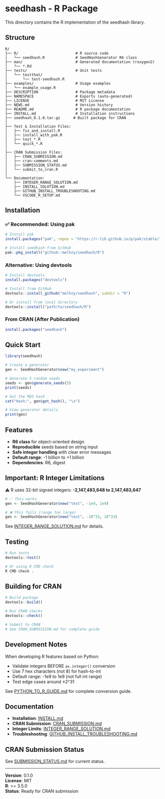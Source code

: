 # seedhash - R Package

This directory contains the R implementation of the seedhash library.

## Structure

```
R/
├── R/                          # R source code
│   └── seedhash.R              # SeedHashGenerator R6 class
├── man/                        # Generated documentation (roxygen2)
│   └── *.Rd
├── tests/                      # Unit tests
│   └── testthat/
│       └── test-seedhash.R
├── examples/                   # Usage examples
│   └── example_usage.R
├── DESCRIPTION                 # Package metadata
├── NAMESPACE                   # Exports (auto-generated)
├── LICENSE                     # MIT License
├── NEWS.md                     # Version history
├── README.md                   # R package documentation
├── INSTALL.md                  # Installation instructions
├── seedhash_0.1.0.tar.gz      # Built package for CRAN
│
├── Test & Installation Files:
│   ├── fix_and_install.R
│   ├── install_with_pak.R
│   ├── test_*.R
│   └── quick_*.R
│
├── CRAN Submission Files:
│   ├── CRAN_SUBMISSION.md
│   ├── cran-comments.md
│   ├── SUBMISSION_STATUS.md
│   └── submit_to_cran.R
│
└── Documentation:
    ├── INTEGER_RANGE_SOLUTION.md
    ├── INSTALL_SOLUTION.md
    ├── GITHUB_INSTALL_TROUBLESHOOTING.md
    └── VSCODE_R_SETUP.md
```

## Installation

### ✅ Recommended: Using pak

```r
# Install pak
install.packages("pak", repos = "https://r-lib.github.io/p/pak/stable/")

# Install seedhash from GitHub
pak::pkg_install("github::melhzy/seedhash/R")
```

### Alternative: Using devtools

```r
# Install devtools
install.packages("devtools")

# Install from GitHub
devtools::install_github("melhzy/seedhash", subdir = "R")

# Or install from local directory
devtools::install("path/to/seedhash/R")
```

### From CRAN (After Publication)

```r
install.packages("seedhash")
```

## Quick Start

```r
library(seedhash)

# Create a generator
gen <- SeedHashGenerator$new("my_experiment")

# Generate 5 random seeds
seeds <- gen$generate_seeds(5)
print(seeds)

# Get the MD5 hash
cat("Hash:", gen$get_hash(), "\n")

# View generator details
print(gen)
```

## Features

- **R6 class** for object-oriented design
- **Reproducible** seeds based on string input
- **Safe integer handling** with clear error messages
- **Default range**: -1 billion to +1 billion
- **Dependencies**: R6, digest

## Important: R Integer Limitations

⚠️ R uses 32-bit signed integers: **-2,147,483,648 to 2,147,483,647**

```r
# ✅ This works
gen <- SeedHashGenerator$new("test", -1e9, 1e9)

# ❌ This fails (range too large)
gen <- SeedHashGenerator$new("test", -10^33, 10^33)
```

See [INTEGER_RANGE_SOLUTION.md](INTEGER_RANGE_SOLUTION.md) for details.

## Testing

```r
# Run tests
devtools::test()

# Or using R CMD check
R CMD check .
```

## Building for CRAN

```r
# Build package
devtools::build()

# Run CRAN checks
devtools::check()

# Submit to CRAN
# See CRAN_SUBMISSION.md for complete guide
```

## Development Notes

When developing R features based on Python:
- Validate integers BEFORE `as.integer()` conversion
- Use 7 hex characters (not 8) for hash-to-int
- Default range: -1e9 to 1e9 (not full int range)
- Test edge cases around ±2^31

See [PYTHON_TO_R_GUIDE.md](../PYTHON_TO_R_GUIDE.md) for complete conversion guide.

## Documentation

- **Installation**: [INSTALL.md](INSTALL.md)
- **CRAN Submission**: [CRAN_SUBMISSION.md](CRAN_SUBMISSION.md)
- **Integer Limits**: [INTEGER_RANGE_SOLUTION.md](INTEGER_RANGE_SOLUTION.md)
- **Troubleshooting**: [GITHUB_INSTALL_TROUBLESHOOTING.md](GITHUB_INSTALL_TROUBLESHOOTING.md)

## CRAN Submission Status

See [SUBMISSION_STATUS.md](SUBMISSION_STATUS.md) for current status.

---

**Version**: 0.1.0  
**License**: MIT  
**R**: >= 3.5.0  
**Status**: Ready for CRAN submission
